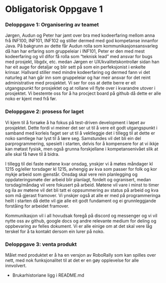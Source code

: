# Obligatorisk Oppgave 1

### Deloppgave 1: Organisering av teamet


Jørgen, Audun og Peter har jamt over bra med kodeerfaring mellom anna frå INF100, 
INF101, INF102 og stiller dermed med god kompetanse innanfor Java.
På bakgrunn av dette får Audun rolla som kommunikasjonsansvarleg då han har erfaring som gruppeleiar i INF101, 
Peter er den med mest kodeerfaring og vil difor få rolla som “teknisk lead” med ansvar for bugs med prosjekt, 
libgdx, etc. medan Jørgen er UX/kvalitetskontrollør sidan han har eit auge for detaljar og blir sett på som ein perfeksjonist i enkelte krinsar. 
Hallvard stiller med mindre kodeerfaring og dermed fann vi det naturleg at han går inn som gruppeleiar og har meir ansvar for det reint administrative med prosjektet. 
Vi ser for oss at dette berre er eit utgangspunkt for prosjektet og at rollane vil flyte over i kvarandre utover i prosjektet. Vi bestemte oss for å ha procject board på github då dette er alle noko er kjent med frå før.


### Deloppgave 2: prosess for laget

Vi kjem til å forsøke å ha fokus på test-driven development i løpet av prosjektet. Dette fordi vi meiner det ser ut til å vere eit godt utgangspunkt i samband med korleis faget ser ut til å vektleggje det i tillegg til at dette er noko samtlege har lyst til å lære seg. Samstundes vil det bli ein del parprogrammering, spesielt i starten, delvis for å kompensere for at vi ikkje kan møtast fysisk, men også grunna forskjellane i kompetansenivået slik at alle skal få høve til å bidra. 
 
I tillegg til dei faste møtene kvar onsdag, ynskjer vi å møtes måndager kl 1215 og/eller torsdager kl 1215, avhengig av kva som passer for folk og kor mykje arbeid som gjenstår. Onsdag skal vere rein planlegging og oppdateringsmøte der arbeid blir planlagt, fordelt og ogranisert, medan torsdag/måndag vil vere fokusert på arbeid. Møtene vil vare i minst to timer og ila av møtene vil det bli tatt ei oppsummering av status på arbeid og kva som må gjerast framover. Vi ynskjer også at alle er med på programmeringa heilt i starten då dette vil gje alle eit godt fundament og ei grunnleggjande forståing for arbeidet framover.  
 
Kommunikasjon vil i all hovudsak foregå på discord og messenger og vi vil nytte oss av github, google docs og andre relevante medium for deling og oppbevaring av felles dokument. Vi er alle einige om at det skal vere låg terskel for å ta kontakt dersom ein lurer på noko.

### Deloppgave 3: venta produkt

Målet med produktet er å ha en versjon av RoboRally som kan spilles over nett, med nok funksjonalitet til at det er en gøy opplevelse for alle innvolvert.

* Brukarhistoriane ligg i README.md





